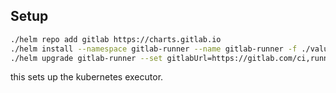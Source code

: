 ## Setup

```bash
./helm repo add gitlab https://charts.gitlab.io
./helm install --namespace gitlab-runner --name gitlab-runner -f ./values.yaml gitlab/gitlab-runner
./helm upgrade gitlab-runner --set gitlabUrl=https://gitlab.com/ci,runnerRegistrationToken=my-repo-token gitlab/gitlab-runner

```

this sets up the kubernetes executor.
